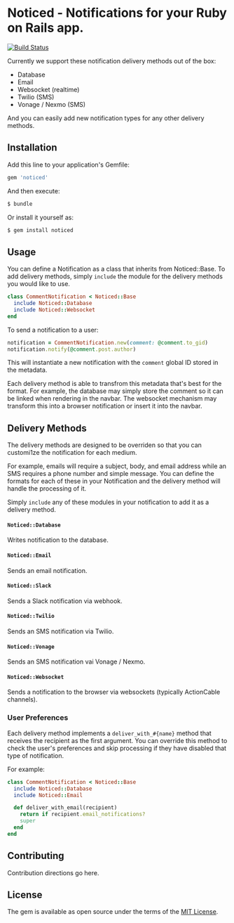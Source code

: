 # Noticed - Notifications for your Ruby on Rails app.

[![Build Status](https://github.com/pay-rails/pay/workflows/Tests/badge.svg)](https://github.com/pay-rails/pay/actions)

Currently we support these notification delivery methods out of the box:

* Database
* Email
* Websocket (realtime)
* Twilio (SMS)
* Vonage / Nexmo (SMS)

And you can easily add new notification types for any other delivery methods.

## Installation
Add this line to your application's Gemfile:

```ruby
gem 'noticed'
```

And then execute:
```bash
$ bundle
```

Or install it yourself as:
```bash
$ gem install noticed
```

## Usage

You can define a Notification as a class that inherits from Noticed::Base. To add delivery methods, simply `include` the module for the delivery methods you would like to use.

```ruby
class CommentNotification < Noticed::Base
  include Noticed::Database
  include Noticed::Websocket
end
```

To send a notification to a user:

```ruby
notification = CommentNotification.new(comment: @comment.to_gid)
notification.notify(@comment.post.author)
```

This will instantiate a new notification with the `comment` global ID stored in the metadata.

Each delivery method is able to transfrom this metadata that's best for the format. For example, the database may simply store the comment so it can be linked when rendering in the navbar. The websocket mechanism may transform this into a browser notification or insert it into the navbar.

## Delivery Methods

The delivery methods are designed to be overriden so that you can customi1ze the notification for each medium.

For example, emails will require a subject, body, and email address while an SMS requires a phone number and simple message. You can define the formats for each of these in your Notification and the delivery method will handle the processing of it.

Simply `include` any of these modules in your notification to add it as a delivery method.

#### `Noticed::Database`

Writes notification to the database.

#### `Noticed::Email`
Sends an email notification.

#### `Noticed::Slack`
Sends a Slack notification via webhook.

#### `Noticed::Twilio`
Sends an SMS notification via Twilio.

#### `Noticed::Vonage`
Sends an SMS notification vai Vonage / Nexmo.

#### `Noticed::Websocket`
Sends a notification to the browser via websockets (typically ActionCable channels).

### User Preferences

Each delivery method implements a `deliver_with_#{name}` method that receives the recipient as the first argument. You can override this method to check the user's preferences and skip processing if they have disabled that type of notification.

For example:

```ruby
class CommentNotification < Noticed::Base
  include Noticed::Database
  include Noticed::Email

  def deliver_with_email(recipient)
    return if recipient.email_notifications?
    super
  end
end
```

## Contributing
Contribution directions go here.

## License
The gem is available as open source under the terms of the [MIT License](https://opensource.org/licenses/MIT).
